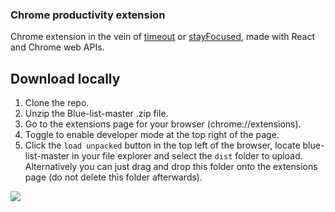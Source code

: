 ### Chrome productivity extension
Chrome extension in the vein of [timeout](https://chrome.google.com/webstore/detail/time-out-page-blocker/hoeinipdpcnbifnmdkfbgmpaccbjpinl?hl=en-GB) or [stayFocused](https://chrome.google.com/webstore/detail/stayfocusd-block-distract/laankejkbhbdhmipfmgcngdelahlfoji), made with React and Chrome web APIs.

## Download locally
1. Clone the repo.
2. Unzip the Blue-list-master .zip file.
3. Go to the extensions page for your browser (chrome://extensions).
4. Toggle to enable developer mode at the top right of the page.
5. Click the ```load unpacked``` button in the top left of the browser, locate blue-list-master in your
file explorer and select the ```dist``` folder to upload. Alternatively you can just drag and drop this folder
onto the extensions page (do not delete this folder afterwards).

<img src="https://imgur.com/llm0dW8.gif">

